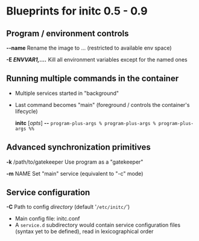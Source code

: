# Blueprints for initc 0.5 - 0.9




## Program / environment controls

  **--name**		Rename the image to ... (restricted to available env space)

  **-E	_ENVVAR1,...._**	Kill all environment variables except for the named ones



## Running multiple commands in the container

 - Multiple services started in "background"
 - Last command becomes "main" (foreground / controls the container's lifecycle) 


   **initc** [*opts*] **--** `program-plus-args % program-plus-args % program-plus-args %%`


## Advanced synchronization primitives

   **-k**	/path/to/gatekeeper	Use program as a "gatekeeper"

   **-m**	NAME			Set "main" service (equivalent to "-c" mode)



## Service configuration

   **-C**	Path to config *directory* (default '`/etc/initc/`')
   - Main config file: initc.conf
   - A `service.d` subdirectory would contain service configuration files
	(syntax yet to be defined), read in lexicographical order
